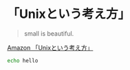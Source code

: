 <!-- Title:"Unix哲学読んでみた" 
     Tags:"Linux,X11,Wayland"
     Date:"2025-07-27"
 -->
# 「Unixという考え方」
> small is beautiful.

[Amazon 「Unixという考え方」](https://amzn.asia/d/1fWL3Hk)

```bash
echo hello
```
